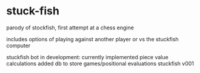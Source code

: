 # stuck-fish
parody of stockfish, first attempt at a chess engine

includes options of playing against another player or vs the stuckfish computer

stuckfish bot in development:
  currently implemented piece value calculations
  added db to store games/positional evaluations
stuckfish v001

